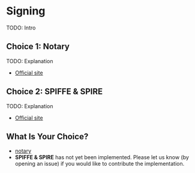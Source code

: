 # Signing

TODO: Intro

## Choice 1: Notary

TODO: Explanation

* [Official site](https://notaryproject.dev)

## Choice 2: SPIFFE & SPIRE

TODO: Explanation

* [Official site](https://spiffe.io)

## What Is Your Choice?

* [notary](notary.md)
* **SPIFFE & SPIRE** has not yet been implemented. Please let us know (by opening an issue) if you would like to contribute the implementation.
